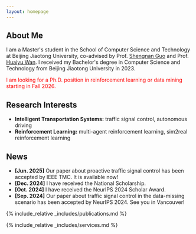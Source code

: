 ```yaml
---
layout: homepage
---
```


## About Me

I am a Master's student in the School of Computer Science and Technology at Beijing Jiaotong University, co-advised by Prof. [Shengnan Guo](https://faculty.bjtu.edu.cn/9685/) and Prof. [Huaiyu Wan](https://faculty.bjtu.edu.cn/8793/). I received my Bachelor's degree in Computer Science and Technology from Beijing Jiaotong University in 2023.

<font color="red">I am looking for a Ph.D. position in reinforcement learning or data mining starting in Fall 2026.</font>

## Research Interests

- **Intelligent Transportation Systems:** traffic signal control, autonomous driving
- **Reinforcement Learning:** multi-agent reinforcement learning, sim2real reinforcement learning

## News

- **[Jun. 2025]** Our paper about proactive traffic signal control has been accepted by IEEE TMC. It is available now!
- **[Dec. 2024]** I have received the National Scholarship.
- **[Oct. 2024]** I have received the NeurIPS 2024 Scholar Award.
- **[Sep. 2024]** Our paper about traffic signal control in the data-missing scenario has been accepted by NeurIPS 2024. See you in Vancouver!

{% include_relative _includes/publications.md %}

{% include_relative _includes/services.md %}
